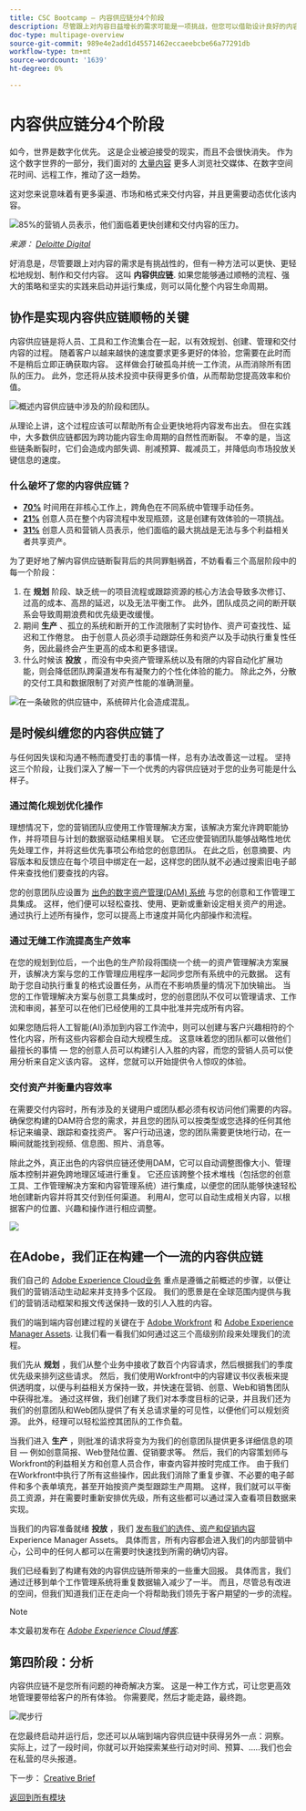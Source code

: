 ```yaml
---
title: CSC Bootcamp — 内容供应链分4个阶段
description: 尽管跟上对内容日益增长的需求可能是一项挑战，但您可以借助设计良好的内容供应链快速轻松地规划、制作和交付内容。
doc-type: multipage-overview
source-git-commit: 989e4e2add1d45571462eccaeebcbe66a77291db
workflow-type: tm+mt
source-wordcount: '1639'
ht-degree: 0%

---
```


# 内容供应链分4个阶段

如今，世界是数字化优先。 这是企业被迫接受的现实，而且不会很快消失。 作为这个数字世界的一部分，我们面对的 [大量内容](https://www.prnewswire.com/news-releases/content-marketing-market-size-to-grow-by-usd-487-24-billion--by-objective-platform-end-user-and-geography---forecast-and-analysis-2022-2026--301562808.html) 更多人浏览社交媒体、在数字空间花时间、远程工作，推动了这一趋势。

这对您来说意味着有更多渠道、市场和格式来交付内容，并且更需要动态优化该内容。

![85%的营销人员表示，他们面临着更快创建和交付内容的压力。](./images/pressure-to-create-content.png)

_来源：_ [_Deloitte Digital_](https://www2.deloitte.com/content/dam/Deloitte/uk/Documents/consultancy/deloitte-uk-future-of-experience-time-to-market.pdf)

好消息是，尽管要跟上对内容的需求是有挑战性的，但有一种方法可以更快、更轻松地规划、制作和交付内容。 这叫  **内容供应链**. 如果您能够通过顺畅的流程、强大的策略和坚实的实践来启动并运行集成，则可以简化整个内容生命周期。

## 协作是实现内容供应链顺畅的关键

内容供应链是将人员、工具和工作流集合在一起，以有效规划、创建、管理和交付内容的过程。 随着客户以越来越快的速度要求更多更好的体验，您需要在此时而不是稍后立即正确获取内容。 这样做会打破孤岛并统一工作流，从而消除所有团队的压力。 此外，您还将从技术投资中获得更多价值，从而帮助您提高效率和价值。

![概述内容供应链中涉及的阶段和团队。](./images/csc-overview.png)

从理论上讲，这个过程应该可以帮助所有企业更快地将内容发布出去。 但在实践中，大多数供应链都因为跨功能内容生命周期的自然性而断裂。 不幸的是，当这些链条断裂时，它们会造成内部失调、削减预算、裁减员工，并降低向市场投放关键信息的速度。

### 什么破坏了您的内容供应链？

- [**70%**](https://business.adobe.com/resources/reports/future-creative-experiences.html) 时间用在非核心工作上，跨角色在不同系统中管理手动任务。
- [**21%**](https://business.adobe.com/resources/reports/future-creative-experiences.html) 创意人员在整个内容流程中发现瓶颈，这是创建有效体验的一项挑战。
- [**31%**](https://www.fotoware.com/blog/dam-industry-trends-by-fotoware) 创意人员和营销人员表示，他们面临的最大挑战是无法与多个利益相关者共享资产。

为了更好地了解内容供应链断裂背后的共同罪魁祸首，不妨看看三个高层阶段中的每一个阶段：

1. 在  **规划**  阶段、缺乏统一的项目流程或跟踪资源的核心方法会导致多次修订、过高的成本、高昂的延迟，以及无法平衡工作。 此外，团队成员之间的断开联系会导致周期浪费和优先级更改缓慢。
2. 期间  **生产** 、孤立的系统和断开的工作流限制了实时协作、资产可查找性、延迟和工作倦怠。 由于创意人员必须手动跟踪任务和资产以及手动执行重复性任务，因此最终会产生更高的成本和更多错误。
3. 什么时候该  **投放** ，而没有中央资产管理系统以及有限的内容自动化扩展功能，则会降低团队跨渠道发布有凝聚力的个性化体验的能力。 除此之外，分散的交付工具和数据限制了对资产性能的准确测量。

![在一条破败的供应链中，系统碎片化会造成混乱。](./images/fragmented-supply-chain.png)

## 是时候纠缠您的内容供应链了

与任何因失误和沟通不畅而遭受打击的事情一样，总有办法改善这一过程。 坚持这三个阶段，让我们深入了解一下一个优秀的内容供应链对于您的业务可能是什么样子。

### 通过简化规划优化操作

理想情况下，您的营销团队应使用工作管理解决方案，该解决方案允许跨职能协作，并将项目与计划的数据驱动结果相关联。 它还应使营销团队能够战略性地优先处理工作，并将这些优先事项公布给您的创意团队。 在此之后，创意摘要、内容版本和反馈应在每个项目中绑定在一起，这样您的团队就不必通过搜索旧电子邮件来查找他们要查找的内容。

您的创意团队应设置为 [出色的数字资产管理](https://business.adobe.com/products/experience-manager/assets/digital-asset-management.html)[(DAM)](https://business.adobe.com/products/experience-manager/assets/digital-asset-management.html)[ 系统](https://business.adobe.com/products/experience-manager/assets/digital-asset-management.html) 与您的创意和工作管理工具集成。 这样，他们便可以轻松查找、使用、更新或重新设定相关资产的用途。 通过执行上述所有操作，您可以提高上市速度并简化内部操作和流程。

### 通过无缝工作流提高生产效率

在您的规划到位后，一个出色的生产阶段将围绕一个统一的资产管理解决方案展开，该解决方案与您的工作管理应用程序一起同步您所有系统中的元数据。 这有助于您自动执行重复的格式设置任务，从而在不影响质量的情况下加快输出。 当您的工作管理解决方案与创意工具集成时，您的创意团队不仅可以管理请求、工作流和审阅，甚至可以在他们已经使用的工具中批准并完成所有内容。

如果您随后将人工智能(AI)添加到内容工作流中，则可以创建与客户兴趣相符的个性化内容，所有这些内容都会自动大规模生成。 这意味着您的团队都可以做他们最擅长的事情 — 您的创意人员可以构建引人入胜的内容，而您的营销人员可以使用分析来自定义该内容。 这样，您就可以开始提供令人惊叹的体验。

### 交付资产并衡量内容效率

在需要交付内容时，所有涉及的关键用户或团队都必须有权访问他们需要的内容。 确保您构建的DAM符合您的需求，并且您的团队可以按类型或您选择的任何其他标记来编录、跟踪和查找资产。 客户行动迅速，您的团队需要更快地行动，在一瞬间就能找到视频、信息图、照片、消息等。

除此之外，真正出色的内容供应链还使用DAM，它可以自动调整图像大小、管理版本控制并避免跨地理区域进行重复。 它还应该跨整个技术堆栈（包括您的创意工具、工作管理解决方案和内容管理系统）进行集成，以便您的团队能够快速轻松地创建新内容并将其交付到任何渠道。 利用AI，您可以自动生成相关内容，以根据客户的位置、兴趣和操作进行相应调整。

![](./images/csc-in-action.png)

## 在Adobe，我们正在构建一个一流的内容供应链

我们自己的 [Adobe Experience Cloud业务](https://business.adobe.com/) 重点是遵循之前概述的步骤，以便让我们的营销活动生动起来并支持多个区段。 我们的愿景是在全球范围内提供与我们的营销活动框架和报文传送保持一致的引人入胜的内容。

我们的端到端内容创建过程的关键在于 [Adobe Workfront](https://business.adobe.com/products/workfront/main.html/) 和 [Adobe Experience Manager Assets](https://business.adobe.com/products/experience-manager/assets/aem-assets.html). 让我们看一看我们如何通过这三个高级别阶段来处理我们的流程。

我们先从  **规划** ，我们从整个业务中接收了数百个内容请求，然后根据我们的季度优先级来排列这些请求。 然后，我们使用Workfront中的内容建议书仪表板来提供透明度，以便与利益相关方保持一致，并快速在营销、创意、Web和销售团队中获得批准。 通过这样做，我们创建了我们对本季度目标的记录，并且我们还为我们的创意团队和Web团队提供了有关总请求量的可见性，以便他们可以规划资源。 此外，经理可以轻松监控其团队的工作负载。

当我们进入  **生产** ，则批准的请求将变为为我们的创意团队提供更多详细信息的项目 — 例如创意简报、Web登陆位置、促销要求等。 然后，我们的内容策划师与Workfront的利益相关方和创意人员合作，审查内容并按时完成工作。 由于我们在Workfront中执行了所有这些操作，因此我们消除了重复步骤、不必要的电子邮件和多个表单填充，甚至开始按资产类型跟踪生产周期。 这样，我们就可以平衡员工资源，并在需要时重新安排优先级，所有这些都可以通过深入查看项目数据来实现。

当我们的内容准备就绪  **投放** ，我们 [发布我们的选件、资产和促销内容](https://business.adobe.com/customer-success-stories/adobe-content-hub-case-study.html) Experience Manager Assets。 具体而言，所有内容都会进入我们的内部营销中心，公司中的任何人都可以在需要时快速找到所需的确切内容。

我们已经看到了构建有效的内容供应链所带来的一些重大回报。 具体而言，我们通过迁移到单个工作管理系统将重复数据输入减少了一半。 而且，尽管总有改进的空间，但我们知道我们正在走向一个将帮助我们领先于客户期望的一步的流程。

>[!NOTE]
>
> 本文最初发布在 [_Adobe Experience Cloud博客_](https://business.adobe.com/blog/how-to/create-a-content-supply-chain-that-will-stand-the-test-of-time).

## 第四阶段：分析

内容供应链不是您所有问题的神奇解决方案。 这是一种工作方式，可让您更高效地管理要带给客户的所有体验。 你需要爬，然后才能走路，最终跑。

![爬步行](./images/crawl-walk-run.png)

在您最终启动并运行后，您还可以从端到端内容供应链中获得另外一点：洞察。 实际上，过了一段时间，你就可以开始探索某些行动对时间、预算、.....我们也会在私营的尽头报道。

下一步： [Creative Brief](./creative-brief.md)

[返回到所有模块](./overview.md)
